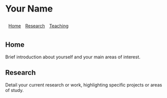 <h1>Your Name</h1>

<div style="padding: 10px;">
    <a href="#home" style="margin-right: 10px;">Home</a>
    <a href="#research" style="margin-right: 10px;">Research</a>
    <a href="#teaching" style="margin-right: 10px;">Teaching</a>
    <!-- Add more links as needed -->
</div>

<h2 id="home">Home</h2>
<p>Brief introduction about yourself and your main areas of interest.</p>

<h2 id="research">Research</h2>
<p>Detail your current research or work, highlighting specific projects or areas of study.</p>

<!-- Add more sections as needed -->
